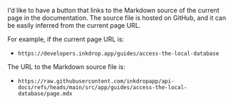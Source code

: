 I'd like to have a button that links to the Markdown source of the current page in the documentation.
The source file is hosted on GitHub, and it can be easily inferred from the current page URL.

For example, if the current page URL is:

- `https://developers.inkdrop.app/guides/access-the-local-database`

The URL to the Markdown source file is:

- `https://raw.githubusercontent.com/inkdropapp/api-docs/refs/heads/main/src/app/guides/access-the-local-database/page.mdx`
